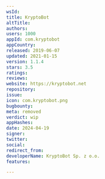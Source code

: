 ```yaml
---
wsId: 
title: KryptoBot
altTitle: 
authors: 
users: 1000
appId: com.kryptobot
appCountry: 
released: 2019-06-07
updated: 2021-01-15
version: 1.1.4
stars: 3.5
ratings: 
reviews: 
website: https://kryptobot.net
repository: 
issue: 
icon: com.kryptobot.png
bugbounty: 
meta: removed
verdict: wip
appHashes: 
date: 2024-04-19
signer: 
twitter: 
social: 
redirect_from: 
developerName: KryptoBot Sp. z o.o.
features: 

---
```


